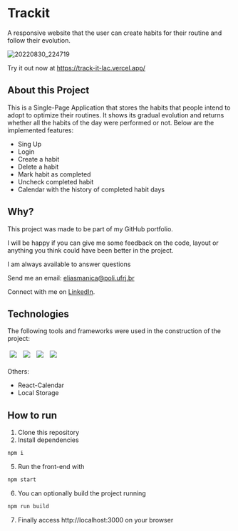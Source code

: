 # Trackit

A responsive website that the user can create habits for their routine and follow their evolution.

![20220830_224719](https://user-images.githubusercontent.com/103606213/187574864-47b5022c-5a1f-446d-aa96-bcb31e346530.gif)

Try it out now at https://track-it-lac.vercel.app/

## About this Project

This is a Single-Page Application that stores the habits that people intend to adopt to optimize their routines. It shows its gradual evolution and returns whether all the habits of the day were performed or not. Below are the implemented features:

- Sing Up
- Login
- Create a habit
- Delete a habit
- Mark habit as completed
- Uncheck completed habit
- Calendar with the history of completed habit days

## Why?

This project was made to be part of my GitHub portfolio.

I will be happy if you can give me some feedback on the code, layout or anything you think could have been better in the project.

I am always available to answer questions

Send me an email: eliasmanica@poli.ufrj.br

Connect with me on [LinkedIn](https://www.linkedin.com/in/eliasmanica/).

## Technologies
The following tools and frameworks were used in the construction of the project:<br>
<p>
  <img style='margin: 5px;' src='https://img.shields.io/badge/React-20232A?style=for-the-badge&logo=react&logoColor=61DAFB'>
  <img style='margin: 5px;' src='https://img.shields.io/badge/React_Router-CA4245?style=for-the-badge&logo=react-router&logoColor=white'>
  <img style='margin: 5px;' src='https://img.shields.io/badge/styled--components-DB7093?style=for-the-badge&logo=styled-components&logoColor=white'>
  <img style='margin: 5px;' src='https://img.shields.io/badge/axios%20-%2320232a.svg?&style=for-the-badge&color=informational'>
</p>
Others:<br>

- React-Calendar
- Local Storage

## How to run

1. Clone this repository
1. Install dependencies
```bash
npm i
```
5. Run the front-end with
```bash
npm start
```
6. You can optionally build the project running
```bash
npm run build
```
7. Finally access http://localhost:3000 on your browser
